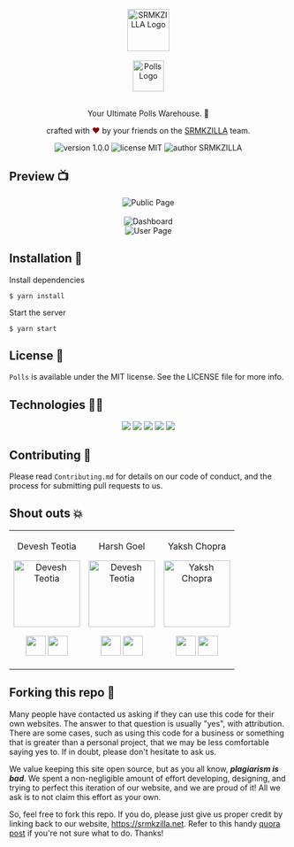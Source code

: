 <div align="center">
  <img alt="SRMKZILLA Logo" src="https://user-images.githubusercontent.com/60519359/123843455-89970c00-d92f-11eb-8f10-467011bd039a.png" height="76" />
</div>

<br>

<div align="center">
  <img alt="Polls Logo" src="https://user-images.githubusercontent.com/58245666/145572739-ea4eab82-b986-487e-ac6a-853f5988fced.png" height="56" />
</div>

<br>
<p align="center">
Your Ultimate Polls Warehouse. 🔗
</p>
<p align="center">
crafted with <span style="color: #8b0000;">&hearts;</span> by your friends on the <a href="https://srmkzilla.net">SRMKZILLA</a> team.
</p>
<p align="center">
    <img src="https://img.shields.io/badge/version-1.0.0-yellowgreen" alt="version 1.0.0"/>
    <img src="https://img.shields.io/badge/license-MIT-brightgreen" alt="license MIT"/>
    <img src="https://img.shields.io/badge/author-SRMKZILLA-orange" alt="author SRMKZILLA"/>
</p>

## Preview 📺

<div align="center">
  <img alt="Public Page" src="https://user-images.githubusercontent.com/58245666/145573591-a468d03e-310c-48cd-bf18-feae5fcd8e60.png" />
</div>
<br>
<div align="center">
  <img alt="Dashboard" src="https://user-images.githubusercontent.com/58245666/147399240-79aaee76-6fd3-406b-9160-f991da0c2243.png" />
</div>
<div align="center">
  <img alt="User Page" src="https://user-images.githubusercontent.com/58245666/145573905-e3834918-f75c-42a6-b2b3-59ab1a9c7ca4.png" />
</div>


## Installation 🔧

Install dependencies

```
$ yarn install
```

Start the server

```
$ yarn start
```

## License 📜

`Polls` is available under the MIT license. See the LICENSE file for more info.

## Technologies 👨‍💻

<p align="center">
  <img src="https://img.shields.io/badge/TypeScript-007ACC?style=for-the-badge&logo=typescript&logoColor=white" />  
  <img src="https://img.shields.io/badge/Tailwind_CSS-38B2AC?style=for-the-badge&logo=tailwind-css&logoColor=white" />
  <img src="https://img.shields.io/badge/Node.js-43853D?style=for-the-badge&logo=node.js&logoColor=white" />
  <img src="https://img.shields.io/badge/Yarn-2C8EBB?style=for-the-badge&logo=yarn&logoColor=white" /> 
  <img src="https://img.shields.io/badge/MongoDB-4EA94B?style=for-the-badge&logo=mongodb&logoColor=white" />
</p>

## Contributing 🤝

Please read `Contributing.md` for details on our code of conduct, and the process for submitting pull requests to us.

## Shout outs 💥

<table>
<tr align="center">
  <td>

Devesh Teotia

<p align="center">
  <img src = "https://user-images.githubusercontent.com/58245666/145574446-a009a082-ee5f-454f-8f51-fd8185fee505.png"  height="120" alt="Devesh Teotia">
</p>
<p align="center">
<a href = "https://github.com/deveshteotia12"><img src = "http://www.iconninja.com/files/241/825/211/round-collaboration-social-github-code-circle-network-icon.svg" width="36" height = "36"/></a>
<a href = "https://www.linkedin.com/in/devesh-teotia-71550918b/">
  <img src = "http://www.iconninja.com/files/863/607/751/network-linkedin-social-connection-circular-circle-media-icon.svg" width="36" height="36"/>
</a>
</p>
</td>
<td>

Harsh Goel

<p align="center">
  <img src = "https://github.com/harshgoel05.png"  height="120" alt="Devesh Teotia">
</p>
<p align="center">
<a href = "https://github.com/harshgoel05"><img src = "http://www.iconninja.com/files/241/825/211/round-collaboration-social-github-code-circle-network-icon.svg" width="36" height = "36"/></a>
<a href = "https://www.linkedin.com/in/harshgoel05/">
  <img src = "http://www.iconninja.com/files/863/607/751/network-linkedin-social-connection-circular-circle-media-icon.svg" width="36" height="36"/>
</a>
</p>
</td>
<td>

Yaksh Chopra

<p align="center">
  <img src = "https://avatars.githubusercontent.com/u/42693629?v=4"  height="120" alt="Yaksh Chopra">
</p>
<p align="center">
<a href = "https://github.com/Yakshchopra"><img src = "http://www.iconninja.com/files/241/825/211/round-collaboration-social-github-code-circle-network-icon.svg" width="36" height = "36"/></a>
<a href = "https://www.linkedin.com/in/yaksh-chopra/">
  <img src = "http://www.iconninja.com/files/863/607/751/network-linkedin-social-connection-circular-circle-media-icon.svg" width="36" height="36"/>
</a>
</p>
</td>

  
  



</tr>
  </table>

## Forking this repo 🚨

Many people have contacted us asking if they can use this code for their own websites. The answer to that question is usually "yes", with attribution. There are some cases, such as using this code for a business or something that is greater than a personal project, that we may be less comfortable saying yes to. If in doubt, please don't hesitate to ask us.

We value keeping this site open source, but as you all know, _**plagiarism is bad**_. We spent a non-negligible amount of effort developing, designing, and trying to perfect this iteration of our website, and we are proud of it! All we ask is to not claim this effort as your own.

So, feel free to fork this repo. If you do, please just give us proper credit by linking back to our website, https://srmkzilla.net. Refer to this handy [quora post](https://www.quora.com/Is-it-bad-to-copy-other-peoples-code) if you're not sure what to do. Thanks!
